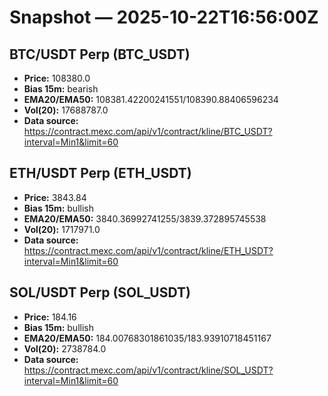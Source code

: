 # Snapshot — 2025-10-22T16:56:00Z

## BTC/USDT Perp (BTC_USDT)
- **Price:** 108380.0
- **Bias 15m:** bearish
- **EMA20/EMA50:** 108381.42200241551/108390.88406596234
- **Vol(20):** 17688787.0
- **Data source:** https://contract.mexc.com/api/v1/contract/kline/BTC_USDT?interval=Min1&limit=60

## ETH/USDT Perp (ETH_USDT)
- **Price:** 3843.84
- **Bias 15m:** bullish
- **EMA20/EMA50:** 3840.36992741255/3839.372895745538
- **Vol(20):** 1717971.0
- **Data source:** https://contract.mexc.com/api/v1/contract/kline/ETH_USDT?interval=Min1&limit=60

## SOL/USDT Perp (SOL_USDT)
- **Price:** 184.16
- **Bias 15m:** bullish
- **EMA20/EMA50:** 184.00768301861035/183.93910718451167
- **Vol(20):** 2738784.0
- **Data source:** https://contract.mexc.com/api/v1/contract/kline/SOL_USDT?interval=Min1&limit=60
